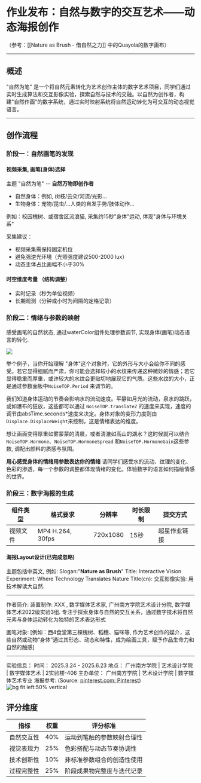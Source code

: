 # 作业发布：自然与数字的交互艺术——动态海报创作

（参考：[[Nature as Brush - 借自然之力]] 中的Quayola的数字画布）

---

## 概述

"自然为笔" 是一个将自然元素转化为艺术创作主体的数字艺术项目，同学们通过实时生成算法和交互影像实验，探索自然与技术的交融。以自然为创作者，构建"自然作画"的数字系统，通过实时映射系统将自然运动转化为可交互的动态视觉语言。



---

## 创作流程
### 阶段一：自然画笔的发现

#### 视频采集, 画笔(身体)选择

主题 "自然为笔"  -- **自然万物即创作者**
- 自然身体：例如, 树枝/云朵/河流/光影...  
- 生物身体：宠物/昆虫/...人类的自发手势/肢体动作... 

例如：校园槐树、或宿舍区流浪猫, 采集约15秒"身体"运动, 体现"身体与环境关系"  

采集建议：
- 视频采集需保持固定机位
- 避免强逆光环境（光照强度建议500-2000 lux）
- 动态主体占比画幅不小于30%

#### 时空维度考量 （结构调整）
- 实时记录（秒为单位视频）
- 长期观测（分钟或小时为间隔的定格记录）

### 阶段二：情绪与参数的映射

感受画笔的自然状态, 通过waterColor组件处理参数调节, 实现身体(画笔)动态语言的转化.

![](https://i.imgur.com/O59TElH.webp)

举个例子，当你开始理解 "身体"这个对象时，它的外形与大小会给你不同的感受。若它显得细腻而严肃，你可能会选择较小的水纹来传递这种微妙的情感；若它显得稳重而厚重，或许较大的水纹会更贴切地展现它的气质。这些水纹的大小，正是通过参数面板中`NoiseTOP.Period` 来调节的。

我们知道身体运动的节奏会影响水的流动速度。平静如月光的流动，泉水的跳跃，或如瀑布的狂放，这些都可以通过 `NoiseTOP.translateZ` 的速度来实现，速度的调节由absTime.seconds*速度来决定。身体对象的变形力度则由`Displace.DisplaceWeight`来控制，这是情绪表达的维度。

想让画面变得厚重如雾蒙蒙的清晨，或者清澈如高山的湖水？这时候就可以结合`NoiseTOP.Hormone`、`NoiseTOP.HormoneSpread` 和`NoiseTOP.HormoneGain`这些参数, 调配出颜料的质感与氛围。

**用心感受身体的情绪用参数表达你的情绪**
请同学们感受水的流动、纹理的变化、色彩的渗透，每一个参数的调整都体现情绪的变化。体验数字的语言如何描绘情感的世界。


### 阶段三：数字海报的生成

| 组件类型 | 格式要求 | 分辨率 | 时长限制 | 提交方式 |
|----------|---------|-------|---------|---------|
| 视频文件 | MP4 H.264, 30fps | 720x1080 | 15秒 | 超星作业链接 |


#### 海报Layout设计(已完成忽略)

主题包括中英文, 例如: 
Slogan:"**Nature as Brush**"
Title: Interactive Vision Experiment: Where Technology Translates Nature
Title(cn): 交互影像实验: 用技术解读大自然.
  
---
  
作者简介:
装置制作: XXX , 数字媒体艺术家, 广州南方学院艺术设计分院, 数字媒体艺术2022级实验3组. 专注于探索身体与自然的交互关系，通过数字技术将自然元素与身体运动转化为独特的艺术表达形式

画笔对象:
[例如：西4食堂第三棵槐树、稻穗、猫咪等, 作为艺术创作的媒介，这些自然或动物“身体”通过其形态、动态和特性，成为绘画工具，赋予作品生命力和自然的触感]


---
实验信息：
时间： 2025.3.24 - 2025.6.23
地点： 广州南方学院 | 艺术设计学院 | 数字媒体艺术 | 2实验楼-406
主办单位： 广州南方学院 | 艺术设计学院 | 数字媒体艺术专业
海报参考:
(Source: [pinterest.com: Pinterest](https://it.pinterest.com/pin/557953841355248049/))
![bg fit left:50% vertical](https://i.imgur.com/AqQHWT4.webp)


## 评分维度

| 指标 | 权重 | 评分标准 |
|------|-----|---------|
| 自然交互性 | 40% | 运动到笔触的参数映射合理性 |
| 视觉表现力 | 25% | 色彩搭配与动态节奏协调性 |
| 技术创新性 | 10% | 非标准参数组合的创造性使用 |
| 过程完整性 | 25% | 阶段成果物完整度与迭代记录 |

